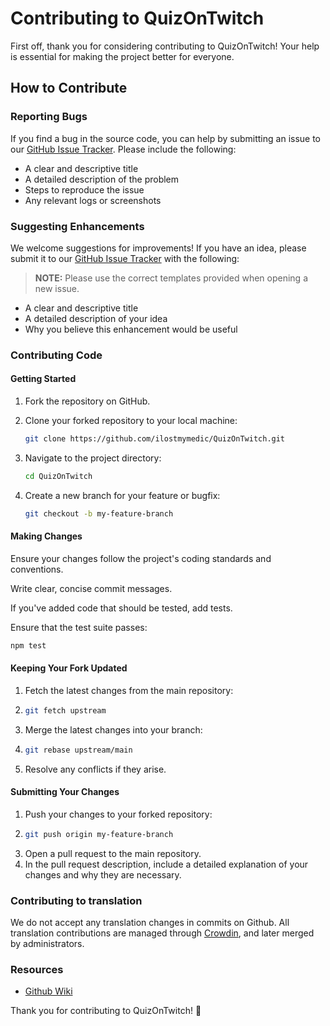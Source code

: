 # Contributing to QuizOnTwitch

First off, thank you for considering contributing to QuizOnTwitch! Your help is essential for making the project better for everyone.

## How to Contribute

### Reporting Bugs

If you find a bug in the source code, you can help by submitting an issue to our [GitHub Issue Tracker](https://github.com/ilostmymedic/QuizOnTwitch/issues). Please include the following:

- A clear and descriptive title
- A detailed description of the problem
- Steps to reproduce the issue
- Any relevant logs or screenshots

### Suggesting Enhancements

We welcome suggestions for improvements! If you have an idea, please submit it to our [GitHub Issue Tracker](https://github.com/ilostmymedic/QuizOnTwitch/issues) with the following:

> **NOTE:** Please use the correct templates provided when opening a new issue.


- A clear and descriptive title
- A detailed description of your idea
- Why you believe this enhancement would be useful


### Contributing Code

#### Getting Started

1. Fork the repository on GitHub.
2. Clone your forked repository to your local machine:

   ```sh
   git clone https://github.com/ilostmymedic/QuizOnTwitch.git
   ```
3. Navigate to the project directory:
   
   ```sh
   cd QuizOnTwitch
   ```
4. Create a new branch for your feature or bugfix:
   
   ```sh
   git checkout -b my-feature-branch
   ```

#### Making Changes
Ensure your changes follow the project's coding standards and conventions.

Write clear, concise commit messages.

If you've added code that should be tested, add tests.

Ensure that the test suite passes:

```sh
npm test
```

#### Keeping Your Fork Updated
1. Fetch the latest changes from the main repository:
2. 
   ```sh
   git fetch upstream
   ```
3. Merge the latest changes into your branch:
4. 
   ```sh
   git rebase upstream/main
   ```
5. Resolve any conflicts if they arise.

#### Submitting Your Changes
1. Push your changes to your forked repository:
2. 
   ```sh
   git push origin my-feature-branch
   ```
3. Open a pull request to the main repository.
4. In the pull request description, include a detailed explanation of your changes and why they are necessary.


### Contributing to translation
We do not accept any translation changes in commits on Github.
All translation contributions are managed through [Crowdin](https://crowdin.com/project/quizontwitch), and later merged by administrators.

### Resources
* [Github Wiki](https://github.com/ILostMyMedic/QuizOnTwitch/wiki)

Thank you for contributing to QuizOnTwitch! 💜
